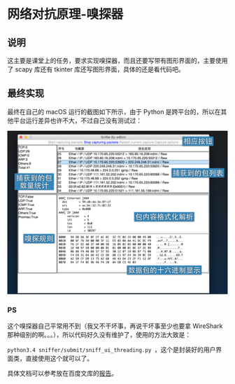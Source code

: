 # 网络对抗原理-嗅探器

## 说明

这主要是课堂上的任务，要求实现嗅探器，而且还要写带有图形界面的，主要使用了 scapy 库还有 tkinter 库还写图形界面，具体的还是看代码吧。

## 最终实现

最终在自己的 macOS 运行的截图如下所示，由于 Python 是跨平台的，所以在其他平台运行差异也许不大，不过自己没有测试过：

![macOS 运行嗅探器截图](https://github.com/L1nwatch/Mac-Python-3.X/blob/master/%E7%BD%91%E7%BB%9C%E5%AF%B9%E6%8A%97%E5%8E%9F%E7%90%86/%E6%BC%94%E7%A4%BA%E7%A4%BA%E4%BE%8B.png?raw=true)

### PS

这个嗅探器自己平常用不到（我又不干坏事，再说干坏事至少也要拿 WireShark 那种级别的啊。。。），所以代码好久没有维护了，使用的方法大致是：

`python3.4 sniffer/submit/sniff_ui_threading.py `，这个是封装好的用户界面类，直接使用这个就可以了。

具体文档可以参考放在百度文库的[报告](http://wenku.baidu.com/view/d364978c25c52cc58bd6befb)。

